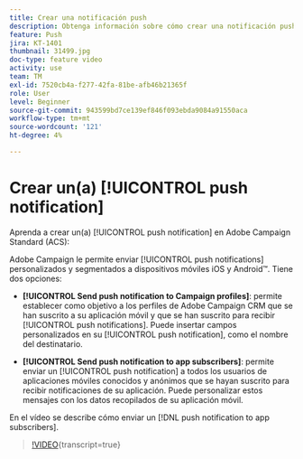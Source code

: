 ```yaml
---
title: Crear una notificación push
description: Obtenga información sobre cómo crear una notificación push.
feature: Push
jira: KT-1401
thumbnail: 31499.jpg
doc-type: feature video
activity: use
team: TM
exl-id: 7520cb4a-f277-42fa-81be-afb46b21365f
role: User
level: Beginner
source-git-commit: 943599bd7ce139ef846f093ebda9084a91550aca
workflow-type: tm+mt
source-wordcount: '121'
ht-degree: 4%

---
```


# Crear un(a) [!UICONTROL push notification]

Aprenda a crear un(a) [!UICONTROL push notification] en Adobe Campaign Standard (ACS):

Adobe Campaign le permite enviar [!UICONTROL push notifications] personalizados y segmentados a dispositivos móviles iOS y Android™. Tiene dos opciones:

* **[!UICONTROL Send push notification to Campaign profiles]**: permite establecer como objetivo a los perfiles de Adobe Campaign CRM que se han suscrito a su aplicación móvil y que se han suscrito para recibir [!UICONTROL push notifications]. Puede insertar campos personalizados en su [!UICONTROL push notification], como el nombre del destinatario.

* **[!UICONTROL Send push notification to app subscribers]**: permite enviar un [!UICONTROL push notification] a todos los usuarios de aplicaciones móviles conocidos y anónimos que se hayan suscrito para recibir notificaciones de su aplicación. Puede personalizar estos mensajes con los datos recopilados de su aplicación móvil.

En el vídeo se describe cómo enviar un [!DNL push notification to app subscribers].

>[!VIDEO](https://video.tv.adobe.com/v/31499?learn=on){transcript=true}
